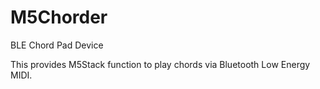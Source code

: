 # M5Chorder
BLE Chord Pad Device

This provides M5Stack function to play chords via Bluetooth Low Energy MIDI.
